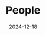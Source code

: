 ---
title: People
date: 2024-12-18

type: landing

sections:
  - block: people
    content:
      title: People
      # Choose which groups/teams of users to display.
      #   Edit `user_groups` in each user's profile to add them to one or more of these groups.
      user_groups:
          - Professor
          - Researcher
          - Postdoc
          - Graduate Student
          - Administration
          - Visitor
          - Alumni
      sort_by: Params.last_name
      sort_ascending: true
    design:
      show_interests: true
      show_role: true
      show_social: true
---